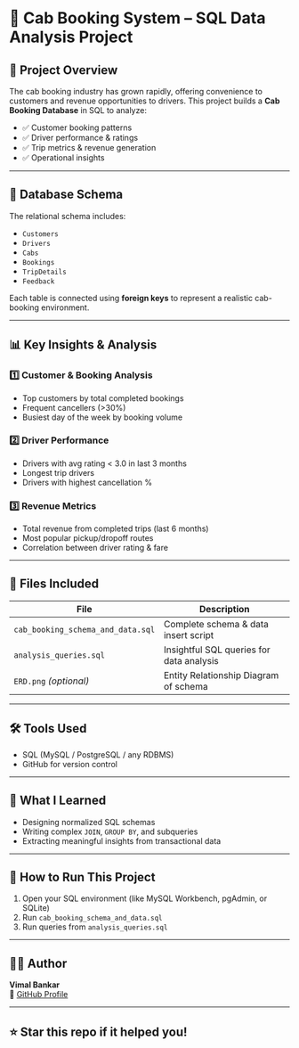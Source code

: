 # 🚖 Cab Booking System – SQL Data Analysis Project

## 📌 Project Overview

The cab booking industry has grown rapidly, offering convenience to customers and revenue opportunities to drivers. This project builds a **Cab Booking Database** in SQL to analyze:

- ✅ Customer booking patterns
- ✅ Driver performance & ratings
- ✅ Trip metrics & revenue generation
- ✅ Operational insights

---

## 🧱 Database Schema

The relational schema includes:
- `Customers`
- `Drivers`
- `Cabs`
- `Bookings`
- `TripDetails`
- `Feedback`

Each table is connected using **foreign keys** to represent a realistic cab-booking environment.

---

## 📊 Key Insights & Analysis

### 1️⃣ Customer & Booking Analysis
- Top customers by total completed bookings
- Frequent cancellers (>30%)
- Busiest day of the week by booking volume

### 2️⃣ Driver Performance
- Drivers with avg rating < 3.0 in last 3 months
- Longest trip drivers
- Drivers with highest cancellation %

### 3️⃣ Revenue Metrics
- Total revenue from completed trips (last 6 months)
- Most popular pickup/dropoff routes
- Correlation between driver rating & fare

---

## 📂 Files Included

| File | Description |
|------|-------------|
| `cab_booking_schema_and_data.sql` | Complete schema & data insert script |
| `analysis_queries.sql` | Insightful SQL queries for data analysis |
| `ERD.png` *(optional)* | Entity Relationship Diagram of schema |

---

## 🛠️ Tools Used

- SQL (MySQL / PostgreSQL / any RDBMS)
- GitHub for version control

---

## 🧠 What I Learned

- Designing normalized SQL schemas
- Writing complex `JOIN`, `GROUP BY`, and subqueries
- Extracting meaningful insights from transactional data

---

## 📎 How to Run This Project

1. Open your SQL environment (like MySQL Workbench, pgAdmin, or SQLite)
2. Run `cab_booking_schema_and_data.sql`
3. Run queries from `analysis_queries.sql`

---

## 🙋‍♂️ Author

**Vimal Bankar**  
🔗 [GitHub Profile](https://github.com/vimalbankar)

---

## ⭐ Star this repo if it helped you!
